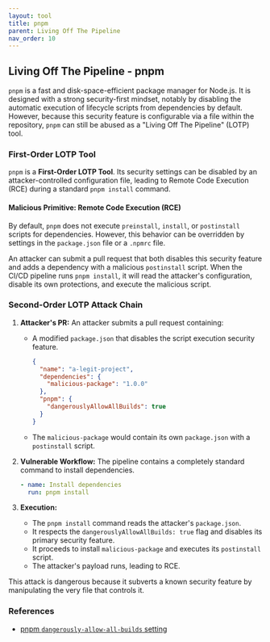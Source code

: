 ```yaml
---
layout: tool
title: pnpm
parent: Living Off The Pipeline
nav_order: 10
---
```


## Living Off The Pipeline - pnpm

`pnpm` is a fast and disk-space-efficient package manager for Node.js. It is designed with a strong security-first mindset, notably by disabling the automatic execution of lifecycle scripts from dependencies by default. However, because this security feature is configurable via a file within the repository, `pnpm` can still be abused as a "Living Off The Pipeline" (LOTP) tool.

### First-Order LOTP Tool

`pnpm` is a **First-Order LOTP Tool**. Its security settings can be disabled by an attacker-controlled configuration file, leading to Remote Code Execution (RCE) during a standard `pnpm install` command.

#### Malicious Primitive: Remote Code Execution (RCE)

By default, `pnpm` does not execute `preinstall`, `install`, or `postinstall` scripts for dependencies. However, this behavior can be overridden by settings in the `package.json` file or a `.npmrc` file.

An attacker can submit a pull request that both disables this security feature and adds a dependency with a malicious `postinstall` script. When the CI/CD pipeline runs `pnpm install`, it will read the attacker's configuration, disable its own protections, and execute the malicious script.

### Second-Order LOTP Attack Chain

1.  **Attacker's PR:** An attacker submits a pull request containing:
    *   A modified `package.json` that disables the script execution security feature.
        ```json
        {
          "name": "a-legit-project",
          "dependencies": {
            "malicious-package": "1.0.0"
          },
          "pnpm": {
            "dangerouslyAllowAllBuilds": true
          }
        }
        ```
    *   The `malicious-package` would contain its own `package.json` with a `postinstall` script.

2.  **Vulnerable Workflow:** The pipeline contains a completely standard command to install dependencies.
    ```yaml
    - name: Install dependencies
      run: pnpm install
    ```

3.  **Execution:**
    *   The `pnpm install` command reads the attacker's `package.json`.
    *   It respects the `dangerouslyAllowAllBuilds: true` flag and disables its primary security feature.
    *   It proceeds to install `malicious-package` and executes its `postinstall` script.
    *   The attacker's payload runs, leading to RCE.

This attack is dangerous because it subverts a known security feature by manipulating the very file that controls it.

### References

*   [pnpm `dangerously-allow-all-builds` setting](https://pnpm.io/npmrc#dangerously-allow-all-builds)
